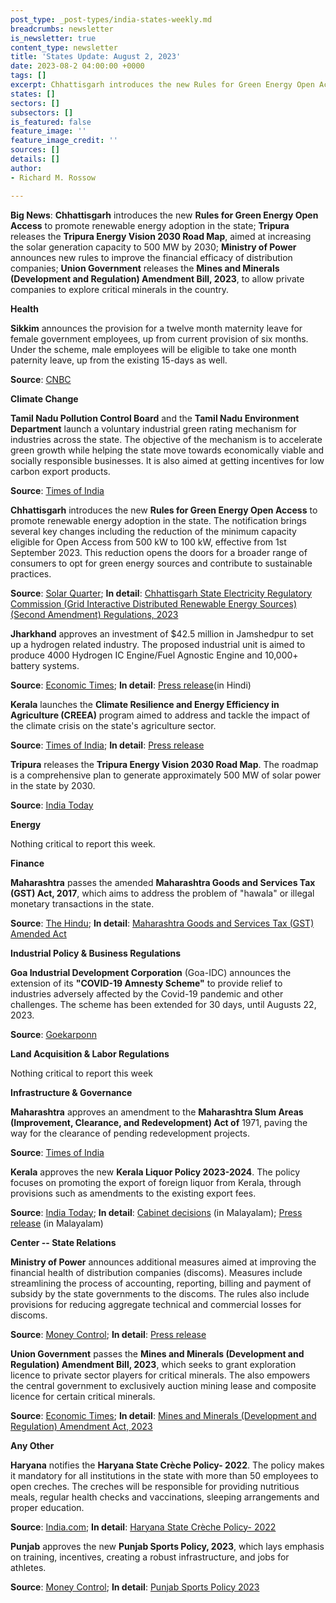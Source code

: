 ```yaml
---
post_type: _post-types/india-states-weekly.md
breadcrumbs: newsletter
is_newsletter: true
content_type: newsletter
title: 'States Update: August 2, 2023'
date: 2023-08-2 04:00:00 +0000
tags: []
excerpt: Chhattisgarh introduces the new Rules for Green Energy Open Access to promote renewable energy adoption in the state; Tripura releases the Tripura Energy Vision 2030 Road Map, aimed at increasing the solar generation capacity to 500 MW by 2030; Ministry of Power announces new rules to improve the financial efficacy of distribution companies; Union Government releases the Mines and Minerals (Development and Regulation) Amendment Bill, 2023, to allow private companies to explore critical minerals in the country.
states: []
sectors: []
subsectors: []
is_featured: false
feature_image: ''
feature_image_credit: ''
sources: []
details: []
author:
- Richard M. Rossow

---
```

**Big News**: **Chhattisgarh** introduces the new **Rules for Green Energy Open Access** to promote renewable energy adoption in the state; **Tripura** releases the **Tripura Energy Vision 2030 Road Map**, aimed at increasing the solar generation capacity to 500 MW by 2030; **Ministry of Power** announces new rules to improve the financial efficacy of distribution companies; **Union Government** releases the **Mines and Minerals (Development and Regulation) Amendment Bill, 2023**, to allow private companies to explore critical minerals in the country.

**Health**

**Sikkim** announces the provision for a twelve month maternity leave for female government employees, up from current provision of six months. Under the scheme, male employees will be eligible to take one month paternity leave, up from the existing 15-days as well.

**Source**: [CNBC](https://www.cnbctv18.com/india/sikkim-is-first-state-to-allow-12-month-maternity-leave-for-government-staff-17354561.htm)

**Climate Change**

**Tamil Nadu Pollution Control Board** and the **Tamil Nadu Environment Department** launch a voluntary industrial green rating mechanism for industries across the state. The objective of the mechanism is to accelerate green growth while helping the state move towards economically viable and socially responsible businesses. It is also aimed at getting incentives for low carbon export products.

**Source**: [Times of India](https://timesofindia.indiatimes.com/city/chennai/now-industrial-green-ranking-in-tamil-nadu/articleshow/102186315.cms)

**Chhattisgarh** introduces the new **Rules for Green Energy Open Access** to promote renewable energy adoption in the state. The notification brings several key changes including the reduction of the minimum capacity eligible for Open Access from 500 kW to 100 kW, effective from 1st September 2023. This reduction opens the doors for a broader range of consumers to opt for green energy sources and contribute to sustainable practices.

**Source**: [Solar Quarter](https://solarquarter.com/2023/07/26/chhattisgarh-eases-access-to-green-energy-for-industrial-consumers-with-new-open-access-rules/); **In detail**: [Chhattisgarh State Electricity Regulatory Commission (Grid Interactive Distributed Renewable Energy Sources) (Second Amendment) Regulations, 2023](https://solarquarter.com/wp-content/uploads/2023/07/1690340477428.pdf)

**Jharkhand** approves an investment of $42.5 million in Jamshedpur to set up a hydrogen related industry. The proposed industrial unit is aimed to produce 4000 Hydrogen IC Engine/Fuel Agnostic Engine and 10,000+ battery systems.

**Source**: [Economic Times](https://economictimes.indiatimes.com/industry/renewables/jharkhand-cm-nod-for-countrys-first-hydrogen-fuel-related-industry/articleshow/102237582.cms); **In detail**: [Press release](http://prdjharkhand.in/iprd/view_press_release_photo.php?prid=322574)(in Hindi)

**Kerala** launches the **Climate Resilience and Energy Efficiency in Agriculture (CREEA)** program aimed to address and tackle the impact of the climate crisis on the state's agriculture sector.

**Source**: [Times of India](https://timesofindia.indiatimes.com/city/thiruvananthapuram/project-launched-to-help-farmers-fight-climate-change/articleshow/102121536.cms); **In detail**: [Press release](https://prdlive.kerala.gov.in/news/315431)

**Tripura** releases the **Tripura Energy Vision 2030 Road Map**. The roadmap is a comprehensive plan to generate approximately 500 MW of solar power in the state by 2030.

**Source**: [India Today](https://www.indiatodayne.in/tripura/story/tripura-launches-tripura-energy-vision-2030-road-map-set-target-to-generate-500-megawatt-solar-power-by-2030-621770-2023-07-27)

**Energy**

Nothing critical to report this week.

**Finance**

**Maharashtra** passes the amended **Maharashtra Goods and Services Tax (GST) Act, 2017**, which aims to address the problem of "hawala" or illegal monetary transactions in the state.

**Source**: [The Hindu](https://www.thehindu.com/news/cities/mumbai/maharashtra-assembly-passes-amends-gst-and-state-public-university-act/article65783825.ece); **In detail**: [Maharashtra Goods and Services Tax (GST) Amended Act](https://www.mahagst.gov.in/sites/default/files/MAHARASHTRA%20ACT%20NO.XXXII%20of%202023..pdf)

**Industrial Policy & Business Regulations**

**Goa Industrial Development Corporation** (Goa-IDC) announces the extension of its **"COVID-19 Amnesty Scheme"** to provide relief to industries adversely affected by the Covid-19 pandemic and other challenges. The scheme has been extended for 30 days, until Augusts 22, 2023.

**Source**: [Goekarponn](https://goemkarponn.com/goa-idc-extends-covid-19-amnesty-scheme-to-provide-relief/)

**Land Acquisition & Labor Regulations**

Nothing critical to report this week

**Infrastructure & Governance**

**Maharashtra** approves an amendment to the **Maharashtra Slum Areas (Improvement, Clearance, and Redevelopment) Act of** 1971, paving the way for the clearance of pending redevelopment projects.

**Source**: [Times of India](https://timesofindia.indiatimes.com/city/mumbai/state-govt-withdraws-tweaked-slum-areas-act-tables-fresh-bill/articleshow/102186238.cms?from=mdr)

**Kerala** approves the new **Kerala Liquor Policy 2023-2024**. The policy focuses on promoting the export of foreign liquor from Kerala, through provisions such as amendments to the existing export fees.

**Source**: [India Today](https://www.indiatoday.in/india/story/kerala-cabinet-gives-nod-to-new-liquor-policy-2412290-2023-07-27); **In detail**: [Cabinet decisions](https://prdlive.kerala.gov.in/news/315672) (in Malayalam); [Press release](https://prdlive.kerala.gov.in/news/315738) (in Malayalam)

**Center -- State Relations**  

**Ministry of Power** announces additional measures aimed at improving the financial health of distribution companies (discoms). Measures include streamlining the process of accounting, reporting, billing and payment of subsidy by the state governments to the discoms. The rules also include provisions for reducing aggregate technical and commercial losses for discoms.

**Source**: [Money Control](https://www.moneycontrol.com/news/power/centre-puts-in-place-additional-measures-to-improve-financial-health-of-discoms-11060481.html); **In detail**: [Press release](https://pib.gov.in/PressReleaseIframePage.aspx?PRID=1944122)

**Union Government** passes the **Mines and Minerals (Development and Regulation) Amendment Bill, 2023**, which seeks to grant exploration licence to private sector players for critical minerals. The also empowers the central government to exclusively auction mining lease and composite licence for certain critical minerals.

**Source**: [Economic Times](https://energy.economictimes.indiatimes.com/news/coal/ls-passes-mines-and-minerals-amendment-bill/102204801); **In detail**: [Mines and Minerals (Development and Regulation) Amendment Act, 2023](https://www.livelaw.in/pdf_upload/mines-and-minerals-development-and-regulation-amendment-bill-2023-483513.pdf)

**Any Other**

**Haryana** notifies the **Haryana State Crèche Policy- 2022**. The policy makes it mandatory for all institutions in the state with more than 50 employees to open creches. The creches will be responsible for providing nutritious meals, regular health checks and vaccinations, sleeping arrangements and proper education.

**Source**: [India.com](https://www.india.com/news/india/haryana-becomes-indias-first-state-to-bring-creche-policy-additional-chief-secretary-of-women-and-child-development-department-sumita-misra-kamlesh-dhanda-6191710/); **In detail**: [Haryana State Crèche Policy- 2022](https://cdnbbsr.s3waas.gov.in/s34c144c47ecba6f8318128703ca9e2601/uploads/2023/07/2023072571.pdf)

**Punjab** approves the new **Punjab Sports Policy, 2023**, which lays emphasis on training, incentives, creating a robust infrastructure, and jobs for athletes.

**Source**: [Money Control](https://www.moneycontrol.com/news/india/punjab-cabinet-approves-new-sports-policy-11058181.html); **In detail**: [Punjab Sports Policy 2023](https://pbsports.punjab.gov.in/pdf/Sports-Policy-2023.pdf)

